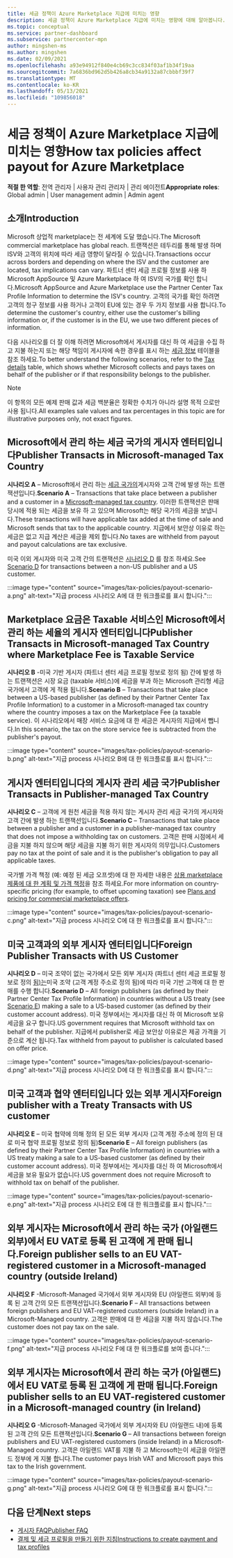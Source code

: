 ```yaml
---
title: 세금 정책이 Azure Marketplace 지급에 미치는 영향
description: 세금 정책이 Azure Marketplace 지급에 미치는 영향에 대해 알아봅니다.
ms.topic: conceptual
ms.service: partner-dashboard
ms.subservice: partnercenter-mpn
author: mingshen-ms
ms.author: mingshen
ms.date: 02/09/2021
ms.openlocfilehash: a93e94912f840e4cb69c3cc834f03af1b34f19aa
ms.sourcegitcommit: 7a6836bd962d5b426a8cb34a9132a87cbbbf39f7
ms.translationtype: MT
ms.contentlocale: ko-KR
ms.lasthandoff: 05/13/2021
ms.locfileid: "109856018"
---
```

# <a name="how-tax-policies-affect-payout-for-azure-marketplace"></a><span data-ttu-id="2c69a-103">세금 정책이 Azure Marketplace 지급에 미치는 영향</span><span class="sxs-lookup"><span data-stu-id="2c69a-103">How tax policies affect payout for Azure Marketplace</span></span>

<span data-ttu-id="2c69a-104">**적절 한 역할**: 전역 관리자 | 사용자 관리 관리자 | 관리 에이전트</span><span class="sxs-lookup"><span data-stu-id="2c69a-104">**Appropriate roles**: Global admin | User management admin | Admin agent</span></span>

## <a name="introduction"></a><span data-ttu-id="2c69a-105">소개</span><span class="sxs-lookup"><span data-stu-id="2c69a-105">Introduction</span></span>

<span data-ttu-id="2c69a-106">Microsoft 상업적 marketplace는 전 세계에 도달 했습니다.</span><span class="sxs-lookup"><span data-stu-id="2c69a-106">The Microsoft commercial marketplace has global reach.</span></span> <span data-ttu-id="2c69a-107">트랜잭션은 테두리를 통해 발생 하며 ISV와 고객의 위치에 따라 세금 영향이 달라질 수 있습니다.</span><span class="sxs-lookup"><span data-stu-id="2c69a-107">Transactions occur across borders and depending on where the ISV and the customer are located, tax implications can vary.</span></span> <span data-ttu-id="2c69a-108">파트너 센터 세금 프로필 정보를 사용 하 Microsoft AppSource 및 Azure Marketplace 하 여 ISV의 국가를 확인 합니다.</span><span class="sxs-lookup"><span data-stu-id="2c69a-108">Microsoft AppSource and Azure Marketplace use the Partner Center Tax Profile Information to determine the ISV's country.</span></span> <span data-ttu-id="2c69a-109">고객의 국가를 확인 하려면 고객의 청구 정보를 사용 하거나 고객이 EU에 있는 경우 두 가지 정보를 사용 합니다.</span><span class="sxs-lookup"><span data-stu-id="2c69a-109">To determine the customer's country, either use the customer's billing information or, if the customer is in the EU, we use two different pieces of information.</span></span>

<span data-ttu-id="2c69a-110">다음 시나리오를 더 잘 이해 하려면 Microsoft에서 게시자를 대신 하 여 세금을 수집 하 고 지불 하는지 또는 해당 책임이 게시자에 속한 경우를 표시 하는 [세금 정보](tax-details-marketplace.md) 테이블을 참조 하세요.</span><span class="sxs-lookup"><span data-stu-id="2c69a-110">To better understand the following scenarios, refer to the [Tax details](tax-details-marketplace.md) table, which shows whether Microsoft collects and pays taxes on behalf of the publisher or if that responsibility belongs to the publisher.</span></span>

> [!NOTE]
> <span data-ttu-id="2c69a-111">이 항목의 모든 예제 판매 값과 세금 백분율은 정확한 수치가 아니라 설명 목적 으로만 사용 됩니다.</span><span class="sxs-lookup"><span data-stu-id="2c69a-111">All examples sale values and tax percentages in this topic are for illustrative purposes only, not exact figures.</span></span>

## <a name="publisher-transacts-in-microsoft-managed-tax-country"></a><span data-ttu-id="2c69a-112">Microsoft에서 관리 하는 세금 국가의 게시자 엔터티입니다</span><span class="sxs-lookup"><span data-stu-id="2c69a-112">Publisher Transacts in Microsoft-managed Tax Country</span></span>

<span data-ttu-id="2c69a-113">**시나리오 A** – Microsoft에서 관리 하는 [세금 국가의](tax-details-marketplace.md#microsoft-managed-countries)게시자와 고객 간에 발생 하는 트랜잭션입니다.</span><span class="sxs-lookup"><span data-stu-id="2c69a-113">**Scenario A** – Transactions that take place between a publisher and a customer in a [Microsoft-managed tax country](tax-details-marketplace.md#microsoft-managed-countries).</span></span> <span data-ttu-id="2c69a-114">이러한 트랜잭션은 판매 당시에 적용 되는 세금을 보유 하 고 있으며 Microsoft는 해당 국가의 세금을 보냅니다.</span><span class="sxs-lookup"><span data-stu-id="2c69a-114">These transactions will have applicable tax added at the time of sale and Microsoft sends that tax to the applicable country.</span></span> <span data-ttu-id="2c69a-115">지급에서 보안상 이유로 하는 세금은 없고 지급 계산은 세금을 제외 합니다.</span><span class="sxs-lookup"><span data-stu-id="2c69a-115">No taxes are withheld from payout and payout calculations are tax exclusive.</span></span>

<span data-ttu-id="2c69a-116">미국 이외 게시자와 미국 고객 간의 트랜잭션은 [시나리오 D](#foreign-publisher-transacts-with-us-customer) 를 참조 하세요.</span><span class="sxs-lookup"><span data-stu-id="2c69a-116">See [Scenario D](#foreign-publisher-transacts-with-us-customer) for transactions between a non-US publisher and a US customer.</span></span>

:::image type="content" source="images/tax-policies/payout-scenario-a.png" alt-text="지급 process 시나리오 A에 대 한 워크플로를 표시 합니다.":::

## <a name="publisher-transacts-in-microsoft-managed-tax-country-where-marketplace-fee-is-taxable-service"></a><span data-ttu-id="2c69a-118">Marketplace 요금은 Taxable 서비스인 Microsoft에서 관리 하는 세율의 게시자 엔터티입니다</span><span class="sxs-lookup"><span data-stu-id="2c69a-118">Publisher Transacts in Microsoft-managed Tax Country where Marketplace Fee is Taxable Service</span></span>

<span data-ttu-id="2c69a-119">**시나리오 B** -미국 기반 게시자 (파트너 센터 세금 프로필 정보로 정의 됨) 간에 발생 하는 트랜잭션은 시장 요금 (taxable 서비스)에 세금을 부과 하는 Microsoft 관리형 세금 국가에서 고객에 게 적용 됩니다.</span><span class="sxs-lookup"><span data-stu-id="2c69a-119">**Scenario B** – Transactions that take place between a US-based publisher (as defined by their Partner Center Tax Profile Information) to a customer in a Microsoft-managed tax country where the country imposes a tax on the Marketplace Fee (a taxable service).</span></span> <span data-ttu-id="2c69a-120">이 시나리오에서 매장 서비스 요금에 대 한 세금은 게시자의 지급에서 뺍니다.</span><span class="sxs-lookup"><span data-stu-id="2c69a-120">In this scenario, the tax on the store service fee is subtracted from the publisher's payout.</span></span>

:::image type="content" source="images/tax-policies/payout-scenario-b.png" alt-text="지급 process 시나리오 B에 대 한 워크플로를 표시 합니다.":::

## <a name="publisher-transacts-in-publisher-managed-tax-country"></a><span data-ttu-id="2c69a-122">게시자 엔터티입니다의 게시자 관리 세금 국가</span><span class="sxs-lookup"><span data-stu-id="2c69a-122">Publisher Transacts in Publisher-managed Tax Country</span></span>

<span data-ttu-id="2c69a-123">**시나리오 C** – 고객에 게 원천 세금을 적용 하지 않는 게시자 관리 세금 국가의 게시자와 고객 간에 발생 하는 트랜잭션입니다.</span><span class="sxs-lookup"><span data-stu-id="2c69a-123">**Scenario C** – Transactions that take place between a publisher and a customer in a publisher-managed tax country that does not impose a withholding tax on customers.</span></span> <span data-ttu-id="2c69a-124">고객은 판매 시점에서 세금을 지불 하지 않으며 해당 세금을 지불 하기 위한 게시자의 의무입니다.</span><span class="sxs-lookup"><span data-stu-id="2c69a-124">Customers pay no tax at the point of sale and it is the publisher's obligation to pay all applicable taxes.</span></span>

<span data-ttu-id="2c69a-125">국가별 가격 책정 (예: 예정 된 세금 오프셋)에 대 한 자세한 내용은 [상용 marketplace 제품에 대 한 계획 및 가격 책정](/azure/marketplace/plans-pricing#custom-prices)을 참조 하세요.</span><span class="sxs-lookup"><span data-stu-id="2c69a-125">For more information on country-specific pricing (for example, to offset upcoming taxation) see [Plans and pricing for commercial marketplace offers](/azure/marketplace/plans-pricing#custom-prices).</span></span>

:::image type="content" source="images/tax-policies/payout-scenario-c.png" alt-text="지급 process 시나리오 C에 대 한 워크플로를 표시 합니다.":::

## <a name="foreign-publisher-transacts-with-us-customer"></a><span data-ttu-id="2c69a-127">미국 고객과의 외부 게시자 엔터티입니다</span><span class="sxs-lookup"><span data-stu-id="2c69a-127">Foreign Publisher Transacts with US Customer</span></span>

<span data-ttu-id="2c69a-128">**시나리오 D** – 미국 조약이 없는 국가에서 모든 외부 게시자 (파트너 센터 세금 프로필 정보로 정의 [됨)는](#foreign-publisher-with-a-treaty-transacts-with-us-customer)미국 조약 (고객 계정 주소로 정의 됨)에 따라 미국 기반 고객에 대 한 판매를 수행 합니다.</span><span class="sxs-lookup"><span data-stu-id="2c69a-128">**Scenario D** – All foreign publishers (as defined by their Partner Center Tax Profile Information) in countries without a US treaty (see [Scenario E](#foreign-publisher-with-a-treaty-transacts-with-us-customer)) making a sale to a US-based customer (as defined by their customer account address).</span></span> <span data-ttu-id="2c69a-129">미국 정부에서는 게시자를 대신 하 여 Microsoft 보유 세금을 요구 합니다.</span><span class="sxs-lookup"><span data-stu-id="2c69a-129">US government requires that Microsoft withhold tax on behalf of the publisher.</span></span> <span data-ttu-id="2c69a-130">지급에서 publisher로 세금 보안상 이유로은 제공 가격을 기준으로 계산 됩니다.</span><span class="sxs-lookup"><span data-stu-id="2c69a-130">Tax withheld from payout to publisher is calculated based on offer price.</span></span>

:::image type="content" source="images/tax-policies/payout-scenario-d.png" alt-text="지급 process 시나리오 D에 대 한 워크플로를 표시 합니다.":::

## <a name="foreign-publisher-with-a-treaty-transacts-with-us-customer"></a><span data-ttu-id="2c69a-132">미국 고객과 협약 엔터티입니다 있는 외부 게시자</span><span class="sxs-lookup"><span data-stu-id="2c69a-132">Foreign publisher with a Treaty Transacts with US customer</span></span>

<span data-ttu-id="2c69a-133">**시나리오 E** – 미국 협약에 의해 정의 된 모든 외부 게시자 (고객 계정 주소에 정의 된 대로 미국 협약 프로필 정보로 정의 됨)</span><span class="sxs-lookup"><span data-stu-id="2c69a-133">**Scenario E** – All foreign publishers (as defined by their Partner Center Tax Profile Information) in countries with a US treaty making a sale to a US-based customer (as defined by their customer account address).</span></span> <span data-ttu-id="2c69a-134">미국 정부에서는 게시자를 대신 하 여 Microsoft에서 세금을 보유 필요가 없습니다.</span><span class="sxs-lookup"><span data-stu-id="2c69a-134">US government does not require Microsoft to withhold tax on behalf of the publisher.</span></span>

:::image type="content" source="images/tax-policies/payout-scenario-e.png" alt-text="지급 process 시나리오 E에 대 한 워크플로를 표시 합니다.":::

## <a name="foreign-publisher-sells-to-an-eu-vat-registered-customer-in-a-microsoft-managed-country-outside-ireland"></a><span data-ttu-id="2c69a-136">외부 게시자는 Microsoft에서 관리 하는 국가 (아일랜드 외부)에서 EU VAT로 등록 된 고객에 게 판매 됩니다.</span><span class="sxs-lookup"><span data-stu-id="2c69a-136">Foreign publisher sells to an EU VAT-registered customer in a Microsoft-managed country (outside Ireland)</span></span>

<span data-ttu-id="2c69a-137">**시나리오 F** -Microsoft-Managed 국가에서 외부 게시자와 EU (아일랜드 외부)에 등록 된 고객 간의 모든 트랜잭션입니다.</span><span class="sxs-lookup"><span data-stu-id="2c69a-137">**Scenario F** – All transactions between foreign publishers and EU VAT-registered customers (outside Ireland) in a Microsoft-Managed country.</span></span> <span data-ttu-id="2c69a-138">고객은 판매에 대 한 세금을 지불 하지 않습니다.</span><span class="sxs-lookup"><span data-stu-id="2c69a-138">The customer does not pay tax on the sale.</span></span>

:::image type="content" source="images/tax-policies/payout-scenario-f.png" alt-text="지급 process 시나리오 F에 대 한 워크플로를 보여 줍니다.":::

## <a name="foreign-publisher-sells-to-an-eu-vat-registered-customer-in-a-microsoft-managed-country-in-ireland"></a><span data-ttu-id="2c69a-140">외부 게시자는 Microsoft에서 관리 하는 국가 (아일랜드)에서 EU VAT로 등록 된 고객에 게 판매 됩니다.</span><span class="sxs-lookup"><span data-stu-id="2c69a-140">Foreign publisher sells to an EU VAT-registered customer in a Microsoft-managed country (in Ireland)</span></span>

<span data-ttu-id="2c69a-141">**시나리오 G** -Microsoft-Managed 국가에서 외부 게시자와 EU (아일랜드 내)에 등록 된 고객 간의 모든 트랜잭션입니다.</span><span class="sxs-lookup"><span data-stu-id="2c69a-141">**Scenario G** – All transactions between foreign publishers and EU VAT-registered customers (inside Ireland) in a Microsoft-Managed country.</span></span> <span data-ttu-id="2c69a-142">고객은 아일랜드 VAT를 지불 하 고 Microsoft는이 세금을 아일랜드 정부에 게 지불 합니다.</span><span class="sxs-lookup"><span data-stu-id="2c69a-142">The customer pays Irish VAT and Microsoft pays this tax to the Irish government.</span></span>

:::image type="content" source="images/tax-policies/payout-scenario-g.png" alt-text="지급 process 시나리오 G에 대 한 워크플로를 표시 합니다.":::

## <a name="next-steps"></a><span data-ttu-id="2c69a-144">다음 단계</span><span class="sxs-lookup"><span data-stu-id="2c69a-144">Next steps</span></span>

- [<span data-ttu-id="2c69a-145">게시자 FAQ</span><span class="sxs-lookup"><span data-stu-id="2c69a-145">Publisher FAQ</span></span>](/azure/marketplace/marketplace-faq-publisher-guide)
- [<span data-ttu-id="2c69a-146">결제 및 세금 프로필을 만들기 위한 지침</span><span class="sxs-lookup"><span data-stu-id="2c69a-146">Instructions to create payment and tax profiles</span></span>](./set-up-your-payout-account.md?context=%2fazure%2fmarketplace%2fcontext%2fcontext#create-a-payment-profile)